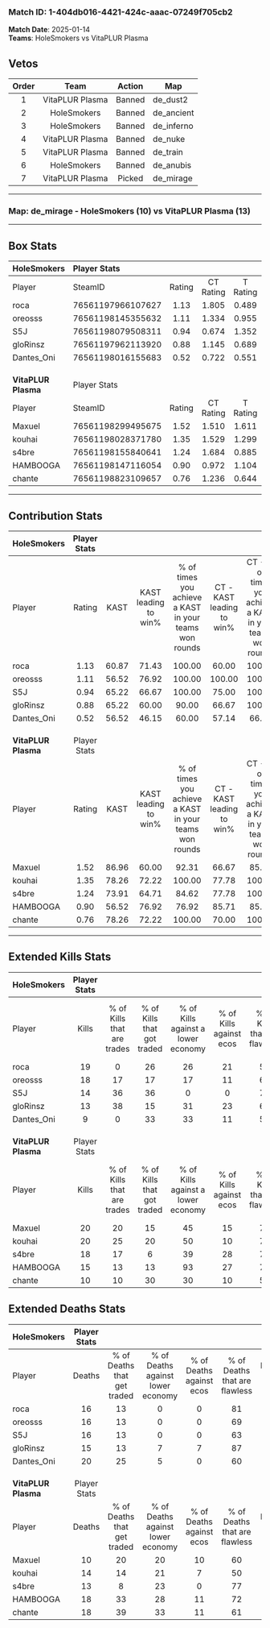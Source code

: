 ### Match ID: 1-404db016-4421-424c-aaac-07249f705cb2  
**Match Date**: 2025-01-14  
**Teams**: HoleSmokers vs VitaPLUR Plasma  

## Vetos  

| Order | Team | Action | Map |
| :---: | :--: | :----: | --- |
| 1 | VitaPLUR Plasma | Banned | de_dust2 |
| 2 | HoleSmokers | Banned | de_ancient |
| 3 | HoleSmokers | Banned | de_inferno |
| 4 | VitaPLUR Plasma | Banned | de_nuke |
| 5 | VitaPLUR Plasma | Banned | de_train |
| 6 | HoleSmokers | Banned | de_anubis |
| 7 | VitaPLUR Plasma | Picked | de_mirage |

---  

### **Map**: de_mirage - HoleSmokers (10) vs VitaPLUR Plasma (13)  
---  

## Box Stats  

| **HoleSmokers**     | Player Stats      |        |           |          |       |      |       |         |        |      |     |
| :- | :- | :-: | :-: | :-: | :-: | :-: | :-: | :-: | :-: | :-: | :-: |
| Player              | SteamID           | Rating | CT Rating | T Rating | KAST  | ADR  | Kills | Assists | Deaths | K/D  | HS% |
| roca                | 76561197966107627 |  1.13  |   1.805   |  0.489   | 60.87 | 84.5 |  19   |    2    |   16   | 1.19 | 68  |
| oreosss             | 76561198145355632 |  1.11  |   1.334   |  0.955   | 56.52 | 95.4 |  18   |    5    |   16   | 1.13 | 38  |
| S5J                 | 76561198079508311 |  0.94  |   0.674   |  1.352   | 65.22 | 70.9 |  14   |    5    |   16   | 0.88 | 78  |
| gloRinsz            | 76561197962113920 |  0.88  |   1.145   |  0.689   | 65.22 | 60.4 |  13   |    2    |   15   | 0.87 | 46  |
| Dantes_Oni          | 76561198016155683 |  0.52  |   0.722   |  0.551   | 56.52 | 50.7 |   9   |    3    |   20   | 0.45 | 44  |
|                     |                   |        |           |          |       |      |       |         |        |      |     |
|                     |                   |        |           |          |       |      |       |         |        |      |     |
|                     |                   |        |           |          |       |      |       |         |        |      |     |
| **VitaPLUR Plasma** | Player Stats      |        |           |          |       |      |       |         |        |      |     |
| Player              | SteamID           | Rating | CT Rating | T Rating | KAST  | ADR  | Kills | Assists | Deaths | K/D  | HS% |
| Maxuel              | 76561198299495675 |  1.52  |   1.510   |  1.611   | 86.96 | 88.4 |  20   |    4    |   10   | 2.00 | 75  |
| kouhai              | 76561198028371780 |  1.35  |   1.529   |  1.299   | 78.26 | 83.2 |  20   |    6    |   14   | 1.43 | 50  |
| s4bre               | 76561198155840641 |  1.24  |   1.684   |  0.885   | 73.91 | 80.8 |  18   |    1    |   13   | 1.38 | 27  |
| HAMBOOGA            | 76561198147116054 |  0.90  |   0.972   |  1.104   | 56.52 | 81.1 |  15   |    5    |   18   | 0.83 | 46  |
| chante              | 76561198823109657 |  0.76  |   1.236   |  0.644   | 78.26 | 50.0 |  10   |    3    |   18   | 0.56 | 50  |
---  

## Contribution Stats  

| **HoleSmokers**     | Player Stats |       |                      |                                                        |                           |                                                             |                          |                                                            |
| :- | :-: | :-: | :-: | :-: | :-: | :-: | :-: | :-: |
| Player              |    Rating    | KAST  | KAST leading to win% | % of times you achieve a KAST in your teams won rounds | CT - KAST leading to win% | CT - % of times you achieve a KAST in your teams won rounds | T - KAST leading to win% | T - % of times you achieve a KAST in your teams won rounds |
| roca                |     1.13     | 60.87 |        71.43         |                         100.00                         |           60.00           |                           100.00                            |          100.00          |                           100.00                           |
| oreosss             |     1.11     | 56.52 |        76.92         |                         100.00                         |          100.00           |                           100.00                            |          57.14           |                           100.00                           |
| S5J                 |     0.94     | 65.22 |        66.67         |                         100.00                         |           75.00           |                           100.00                            |          57.14           |                           100.00                           |
| gloRinsz            |     0.88     | 65.22 |        60.00         |                         90.00                          |           66.67           |                           100.00                            |          50.00           |                           75.00                            |
| Dantes_Oni          |     0.52     | 56.52 |        46.15         |                         60.00                          |           57.14           |                            66.67                            |          33.33           |                           50.00                            |
|                     |              |       |                      |                                                        |                           |                                                             |                          |                                                            |
|                     |              |       |                      |                                                        |                           |                                                             |                          |                                                            |
|                     |              |       |                      |                                                        |                           |                                                             |                          |                                                            |
| **VitaPLUR Plasma** | Player Stats |       |                      |                                                        |                           |                                                             |                          |                                                            |
| Player              |    Rating    | KAST  | KAST leading to win% | % of times you achieve a KAST in your teams won rounds | CT - KAST leading to win% | CT - % of times you achieve a KAST in your teams won rounds | T - KAST leading to win% | T - % of times you achieve a KAST in your teams won rounds |
| Maxuel              |     1.52     | 86.96 |        60.00         |                         92.31                          |           66.67           |                            85.71                            |          54.55           |                           100.00                           |
| kouhai              |     1.35     | 78.26 |        72.22         |                         100.00                         |           77.78           |                           100.00                            |          66.67           |                           100.00                           |
| s4bre               |     1.24     | 73.91 |        64.71         |                         84.62                          |           77.78           |                           100.00                            |          50.00           |                           66.67                            |
| HAMBOOGA            |     0.90     | 56.52 |        76.92         |                         76.92                          |           85.71           |                            85.71                            |          66.67           |                           66.67                            |
| chante              |     0.76     | 78.26 |        72.22         |                         100.00                         |           70.00           |                           100.00                            |          75.00           |                           100.00                           |
---  

## Extended Kills Stats  

| **HoleSmokers**     | Player Stats |                            |                            |                                    |                         |                              |                                 |                                       |                    |           |
| :- | :-: | :-: | :-: | :-: | :-: | :-: | :-: | :-: | :-: | :-: |
| Player              |    Kills     | % of Kills that are trades | % of Kills that got traded | % of Kills against a lower economy | % of Kills against ecos | % of Kills that are flawless | % of Kills that are close duels | % of Kills that are assisted by flash | Pistol Round Kills | AWP Kills |
| roca                |      19      |             0              |             26             |                 26                 |           21            |              58              |                0                |                  11                   |         1          |     0     |
| oreosss             |      18      |             17             |             17             |                 17                 |           11            |              67              |                0                |                   0                   |         4          |     7     |
| S5J                 |      14      |             36             |             36             |                 0                  |            0            |              71              |                0                |                  21                   |         4          |     0     |
| gloRinsz            |      13      |             38             |             15             |                 31                 |           23            |              69              |                0                |                   0                   |         1          |     0     |
| Dantes_Oni          |      9       |             0              |             33             |                 33                 |           11            |              56              |               33                |                   0                   |         0          |     0     |
|                     |              |                            |                            |                                    |                         |                              |                                 |                                       |                    |           |
|                     |              |                            |                            |                                    |                         |                              |                                 |                                       |                    |           |
|                     |              |                            |                            |                                    |                         |                              |                                 |                                       |                    |           |
| **VitaPLUR Plasma** | Player Stats |                            |                            |                                    |                         |                              |                                 |                                       |                    |           |
| Player              |    Kills     | % of Kills that are trades | % of Kills that got traded | % of Kills against a lower economy | % of Kills against ecos | % of Kills that are flawless | % of Kills that are close duels | % of Kills that are assisted by flash | Pistol Round Kills | AWP Kills |
| Maxuel              |      20      |             20             |             15             |                 45                 |           15            |              70              |                0                |                   0                   |         1          |     0     |
| kouhai              |      20      |             25             |             20             |                 50                 |           10            |              75              |                5                |                   0                   |         0          |     0     |
| s4bre               |      18      |             17             |             6              |                 39                 |           28            |              78              |                0                |                   6                   |         3          |    10     |
| HAMBOOGA            |      15      |             13             |             13             |                 93                 |           27            |              73              |                0                |                   0                   |         0          |     0     |
| chante              |      10      |             10             |             30             |                 30                 |           10            |              50              |               10                |                   0                   |         1          |     0     |
## Extended Deaths Stats  

| **HoleSmokers**     | Player Stats |                             |                                   |                          |                               |                            |                           |               |
| :- | :-: | :-: | :-: | :-: | :-: | :-: | :-: | :-: |
| Player              |    Deaths    | % of Deaths that get traded | % of Deaths against lower economy | % of Deaths against ecos | % of Deaths that are flawless | % of Deaths that are close | % of Deaths while blinded | Deaths to AWP |
| roca                |      16      |             13              |                 0                 |            0             |              81               |             0              |             0             |       3       |
| oreosss             |      16      |             13              |                 0                 |            0             |              69               |             6              |             0             |       3       |
| S5J                 |      16      |             13              |                 0                 |            0             |              63               |             0              |             6             |       1       |
| gloRinsz            |      15      |             13              |                 7                 |            7             |              87               |             0              |             0             |       0       |
| Dantes_Oni          |      20      |             25              |                 5                 |            0             |              60               |             5              |             0             |       3       |
|                     |              |                             |                                   |                          |                               |                            |                           |               |
|                     |              |                             |                                   |                          |                               |                            |                           |               |
|                     |              |                             |                                   |                          |                               |                            |                           |               |
| **VitaPLUR Plasma** | Player Stats |                             |                                   |                          |                               |                            |                           |               |
| Player              |    Deaths    | % of Deaths that get traded | % of Deaths against lower economy | % of Deaths against ecos | % of Deaths that are flawless | % of Deaths that are close | % of Deaths while blinded | Deaths to AWP |
| Maxuel              |      10      |             20              |                20                 |            10            |              60               |             0              |            10             |       1       |
| kouhai              |      14      |             14              |                21                 |            7             |              50               |             0              |             0             |       3       |
| s4bre               |      13      |              8              |                23                 |            0             |              77               |             0              |             8             |       1       |
| HAMBOOGA            |      18      |             33              |                28                 |            11            |              72               |             11             |             6             |       0       |
| chante              |      18      |             39              |                33                 |            11            |              61               |             6              |            11             |       2       |
